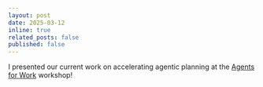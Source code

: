 ```yaml
---
layout: post
date: 2025-03-12
inline: true
related_posts: false
published: false
---
```


I presented our current work on accelerating agentic planning at the [Agents for Work](https://daplab.cs.columbia.edu/workshop/) workshop!
